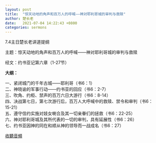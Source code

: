 ```yaml
---
layout: post
title:  "惊天动地的角声和百万人的呼喊——神对耶利哥城的审判与救赎"
author: 楚长老
date:   2021-07-04 14:22:43 +0800
categories: sermons
---
```


7.4主日楚长老讲道提纲

主题：惊天动地的角声和百万人的呼喊——神对耶利哥城的审判与救赎

经文：约书亚记第六章（1-27节）

**大纲：**

一、紧闭城门的千年古城——耶利哥（书6：1）  
二、神晓谕的军事行动——约书亚的回应（书6：2-7）  
三、吹角、约柜、禁声的百万六日大游行（书6：8-14）  
四、决战第七日，第七次游行后，百万人大呼喊中的救赎、禁令和审判（书6：15-21）  
五、遵守信约实施对妓女喇合及其一切亲眷们的拯救（书6：22-25）  
六、神对耶利哥城及其所代表的一切的审判，具有延展性（书6：26）    
七、约书亚因神的同在和顺从神的领导而一战成名（书6：27）    

[收聽音頻](/audios/20210704-Recording.mp3)

